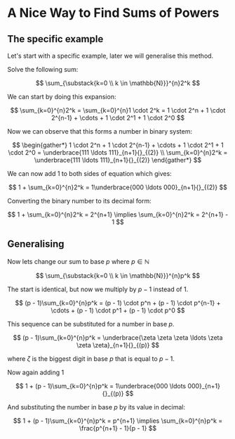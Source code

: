 # A Nice Way to Find Sums of Powers

## The specific example

Let's start with a specific example, later we will generalise this method.

Solve the following sum:

$$
\sum_{\substack{k=0 \\ k \in \mathbb{N}}}^{n}2^k
$$

We can start by doing this expansion:

$$
\sum_{k=0}^{n}2^k = \sum_{k=0}^{n}1 \cdot 2^k
= 1 \cdot 2^n + 1 \cdot 2^{n-1} + \cdots + 1 \cdot 2^1 + 1 \cdot 2^0
$$

Now we can observe that this forms a number in binary system:

$$
\begin{gather*}
1 \cdot 2^n + 1 \cdot 2^{n-1} + \cdots + 1 \cdot 2^1 + 1 \cdot 2^0
= \underbrace{111 \ldots 111}_{n+1}{}_{(2)} \\
\sum_{k=0}^{n}2^k = \underbrace{111 \ldots 111}_{n+1}{}_{(2)}
\end{gather*}
$$

We can now add $1$ to both sides of equation which gives:

$$
1 + \sum_{k=0}^{n}2^k = 1\underbrace{000 \ldots 000}_{n+1}{}_{(2)}
$$

Converting the binary number to its decimal form:

$$
1 + \sum_{k=0}^{n}2^k = 2^{n+1} \implies
\sum_{k=0}^{n}2^k = 2^{n+1} - 1
$$

## Generalising

Now lets change our sum to base $p$ where $p \in \mathbb{N}$

$$
\sum_{\substack{k=0 \\ k \in \mathbb{N}}}^{n}p^k
$$

The start is identical, but now we multiply by $p - 1$ instead of $1$.

$$
(p - 1)\sum_{k=0}^{n}p^k = (p - 1) \cdot p^n + (p - 1) \cdot p^{n-1} + \cdots + (p - 1) \cdot p^1 + (p - 1) \cdot p^0
$$

This sequence can be substituted for a number in base $p$.

$$
(p - 1)\sum_{k=0}^{n}p^k = \underbrace{\zeta \zeta \zeta \ldots \zeta \zeta \zeta}_{n+1}{}_{(p)}
$$

where $\zeta$ is the biggest digit in base $p$ that is equal to $p - 1$.

Now again adding $1$

$$
1 + (p - 1)\sum_{k=0}^{n}p^k = 1\underbrace{000 \ldots 000}_{n+1}{}_{(p)}
$$

And substituting the number in base $p$ by its value in decimal:

$$
1 + (p - 1)\sum_{k=0}^{n}p^k = p^{n+1} \implies \sum_{k=0}^{n}p^k = \frac{p^{n+1} - 1}{p - 1}
$$
